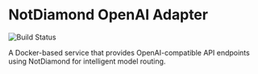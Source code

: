 # NotDiamond OpenAI Adapter

![Build Status](https://github.com/USERNAME/REPO/actions/workflows/docker-build.yml/badge.svg)

A Docker-based service that provides OpenAI-compatible API endpoints using NotDiamond for intelligent model routing. 